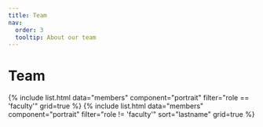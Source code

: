 ```yaml
---
title: Team
nav:
  order: 3
  tooltip: About our team
---
```


# Team

<div class="team-grid-wrapper">
  {% include list.html data="members" component="portrait" filter="role == 'faculty'" grid=true %}
  {% include list.html data="members" component="portrait" filter="role != 'faculty'" sort="lastname" grid=true %}
</div>

